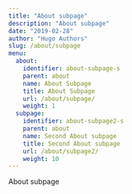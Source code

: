 ```yaml
---
title: "About subpage"
description: "About subpage"
date: "2019-02-28"
author: "Hugo Authors"
slug: /about/subpage
menu:
  about:
    identifier: about-subpage-s
    parent: about
    name: About Subpage
    title: About Subpage
    url: /about/subpage/
    weight: 1
  subpage:
    identifier: about-subpage2-s
    parent: about
    name: Second About subpage
    title: Second About subpage
    url: /about/subpage2/
    weight: 10
---
```


About subpage
